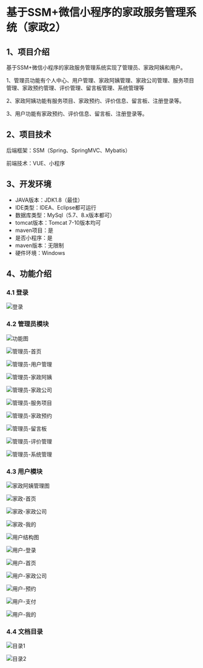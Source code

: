 # 基于SSM+微信小程序的家政服务管理系统（家政2）

## 1、项目介绍

基于SSM+微信小程序的家政服务管理系统实现了管理员、家政阿姨和用户。

1、管理员功能有个人中心、用户管理、家政阿姨管理、家政公司管理、服务项目管理、家政预约管理、评价管理、留言板管理、系统管理等

2、家政阿姨功能有服务项目、家政预约、评价信息、留言板、注册登录等。

3、用户功能有家政预约、评价信息、留言板、注册登录等。

## 2、项目技术

后端框架：SSM（Spring、SpringMVC、Mybatis）

前端技术：VUE、小程序

## 3、开发环境

- JAVA版本：JDK1.8（最佳）
- IDE类型：IDEA、Eclipse都可运行
- 数据库类型：MySql（5.7、8.x版本都可） 
- tomcat版本：Tomcat 7-10版本均可
- maven项目：是
- 是否小程序：是
- maven版本：无限制
- 硬件环境：Windows


## 4、功能介绍

### 4.1 登录

![登录](https://www.codemarket.fun/202408132332521.png)

### 4.2 管理员模块

![功能图](https://www.codemarket.fun/202407142157608.png)

![管理员-首页](https://www.codemarket.fun/202407142158248.png)

![管理员-用户管理](https://www.codemarket.fun/202407142158376.png)

![管理员-家政阿姨](https://www.codemarket.fun/202407142157618.png)

![管理员-家政公司](https://www.codemarket.fun/202407142157635.png)

![管理员-服务项目](https://www.codemarket.fun/202407142157616.png)

![管理员-家政预约](https://www.codemarket.fun/202407142157628.png)

![管理员-留言板](https://www.codemarket.fun/202407142157650.png)

![管理员-评价管理](https://www.codemarket.fun/202407142158010.png)

![管理员-系统管理](https://www.codemarket.fun/202407142158316.png)

### 4.3 用户模块
![家政阿姨管理图](https://www.codemarket.fun/202407142158604.png)

![家政-首页](https://www.codemarket.fun/202407142158983.png)

![家政-家政公司](https://www.codemarket.fun/202407142158665.png)

![家政-我的](https://www.codemarket.fun/202407142158994.png)

![用户结构图](https://www.codemarket.fun/202407142158016.png)

![用户-登录](https://www.codemarket.fun/202407142158996.png)

![用户-首页](https://www.codemarket.fun/202407142158019.png)

![用户-家政公司](https://www.codemarket.fun/202407142158006.png)

![用户-预约](https://www.codemarket.fun/202407142158452.png)

![用户-支付](https://www.codemarket.fun/202407142158510.png)

![用户-我的](https://www.codemarket.fun/202407142158404.png)

### 4.4 文档目录

![目录1](https://www.codemarket.fun/202407142158803.png)

![目录2](https://www.codemarket.fun/202407142158804.png)

